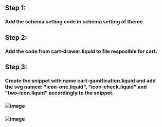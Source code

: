 ## Step 1:
### Add the schema setting code in schema setting of theme
### 

## Step 2:
### Add the code from cart-drawer.liquid to file resposible for cart.

## Step 3:
### Create the snippet with name cart-gamification.liquid and add the svg named: "icon-one.liquid", "icon-check.liquid" and "two-icon.liquid" accordingly to the snippet.

### ![image](https://github.com/nishant-k-marmeto/my-componenet-progress/assets/144011719/ed2802ec-3b89-4e7b-84ca-2c4deb91206a)
### ![image](https://github.com/nishant-k-marmeto/my-componenet-progress/assets/144011719/8a7e21b7-ed39-47dd-ac7f-fd85ad055b07)
